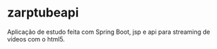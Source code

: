 # zarptubeapi
Aplicação de estudo feita com Spring Boot, jsp e api para streaming de vídeos com o html5.
